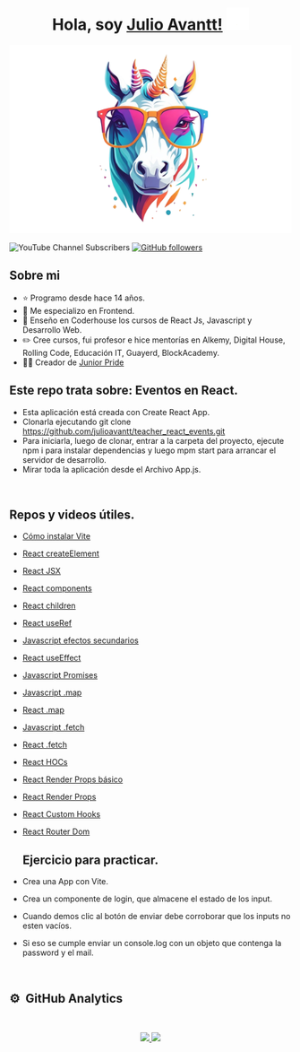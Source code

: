 <div align="center">
<h1 align="center">Hola, soy <a href="https://www.youtube.com/@juniorpride">Julio Avantt!</a> <img src="https://github.com/Kathryn-Jie/Kathryn-Jie/blob/main/wave.gif" width="40px" /></h1>
 
</div>
<p align="center">
 <img src="https://github.com/julioavantt/julioavantt/blob/main/unicorn-with-glasses.png">
</p>

![YouTube Channel Subscribers](https://img.shields.io/youtube/channel/subscribers/UC38RutKRyCUHZ866mTNkUAw?link=https%3A%2F%2Fyoutube.com%2F%40juniorpride)
[![GitHub followers](https://img.shields.io/github/followers/julioavantt?style=social)](https://github.com/julioavantt)

## Sobre mi

- ⭐ Programo desde hace 14 años.
- 📲 Me especializo en Frontend.
- 🎥 Enseño en Coderhouse los cursos de React Js, Javascript y Desarrollo Web.
- ✏️ Cree cursos, fui profesor e hice mentorías en Alkemy, Digital House, Rolling Code, Educación IT, Guayerd, BlockAcademy.
- 🧑‍🏫 Creador de [Junior Pride](https://www.youtube.com/@juniorpride)
  <br>

## Este repo trata sobre: Eventos en React.

- Esta aplicación está creada con Create React App.
- Clonarla ejecutando git clone https://github.com/julioavantt/teacher_react_events.git
- Para iniciarla, luego de clonar, entrar a la carpeta del proyecto, ejecute npm i para instalar dependencias y luego mpm start para arrancar el servidor de desarrollo.
- Mirar toda la aplicación desde el Archivo App.js.

<br>

## Repos y videos útiles.

- [Cómo instalar Vite](https://www.youtube.com/watch?v=jcKoP-FvPsY&ab_channel=JuniorPride)
- [React createElement](https://github.com/julioavantt/teacher_react_create_element)
- [React JSX](https://github.com/julioavantt/teacher_react_jsx_basic)
- [React components](https://github.com/julioavantt/teacher_react_components)
- [React children](https://github.com/julioavantt/teacher_react_children)
- [React useRef](https://github.com/julioavantt/teacher_react_useref)
- [Javascript efectos secundarios](https://github.com/julioavantt/teacher_js_side_effects)
- [React useEffect](https://github.com/julioavantt/teacher_react_useeffect)
- [Javascript Promises](https://github.com/julioavantt/teacher_js_promises)
- [Javascript .map](https://github.com/julioavantt/teacher_js_map)
- [React .map](https://github.com/julioavantt/teacher_react_map)
- [Javascript .fetch](https://github.com/julioavantt/teacher_js_fetch)
- [React .fetch](https://github.com/julioavantt/teacher_react_fetch)
- [React HOCs](https://github.com/julioavantt/teacher_react_hocs)
- [React Render Props básico](https://github.com/julioavantt/teacher_react_render_props_basic)
- [React Render Props](https://github.com/julioavantt/teacher_render_props)
- [React Custom Hooks](https://github.com/julioavantt/teacher_react_custom_hooks)
- [React Router Dom](https://github.com/julioavantt/teacher_react_router_dom)
  <br>

  ## Ejercicio para practicar.

- Crea una App con Vite.
- Crea un componente de login, que almacene el estado de los input.
- Cuando demos clic al botón de enviar debe corroborar que los inputs no esten vacíos.
- Si eso se cumple enviar un console.log con un objeto que contenga la password y el mail.

<br>

## ⚙️ &nbsp;GitHub Analytics

<br>
<p align="center">
<a href="https://github.com/ArisGuimera">
  <img height="180em" src="https://github-readme-stats-eight-theta.vercel.app/api?username=julioavantt&show_icons=true&theme=algolia&include_all_commits=true&count_private=true"/>
  <img height="180em" src="https://github-readme-stats-eight-theta.vercel.app/api/top-langs/?username=julioavantt&layout=compact&langs_count=8&theme=algolia"/>
</a>
</p>
